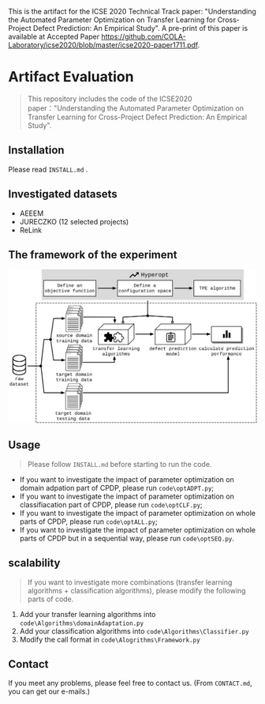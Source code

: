 This is the artifact for the ICSE 2020 Technical Track paper: "Understanding the Automated Parameter Optimization on Transfer Learning for Cross-Project Defect Prediction: An Empirical Study". A pre-print of this paper is available at Accepted Paper https://github.com/COLA-Laboratory/icse2020/blob/master/icse2020-paper1711.pdf.

# Artifact Evaluation

> This repository includes the code of the ICSE2020 paper："Understanding the Automated Parameter Optimization on Transfer Learning for Cross-Project Defect Prediction: An Empirical Study".

## Installation

Please read `INSTALL.md` .

## Investigated datasets

+ AEEEM
+ JURECZKO (12 selected projects)
+ ReLink

## The framework of the experiment

![](framework.png)

## Usage

> Please follow `INSTALL.md` before starting to run the code.

+ If you want to investigate the impact of parameter optimization on domain adpation part of CPDP, please run  `code\optADPT.py`;
+ If you want to investigate the impact of parameter optimization on classifiacation part of CPDP, please run `code\optCLF.py`;
+ If you want to investigate the impact of parameter optimization on whole parts of CPDP, please run `code\optALL.py`;
+ If you want to investigate the impact of parameter optimization on whole parts of CPDP but in a sequential way, please run `code\optSEQ.py`.

## scalability

> If you want to investigate more combinations (transfer learning algorithms + classification algorithms), please modify the following parts of code.

1. Add your transfer learning algorithms into `code\Algorithms\domainAdaptation.py`
2. Add your classification algorithms into `code\Algorithms\Classifier.py`
3. Modify the call format in `code\Alogrithms\Framework.py`

## Contact

If you meet any problems, please feel free to contact us. (From `CONTACT.md`, you can get our e-mails.) 
